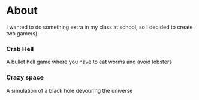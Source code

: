 # About
I wanted to do something extra in my class at school, so I decided to create two game\(s\):

### Crab Hell

A bullet hell game where you have to eat worms and avoid lobsters

### Crazy space

A simulation of a black hole devouring the universe


